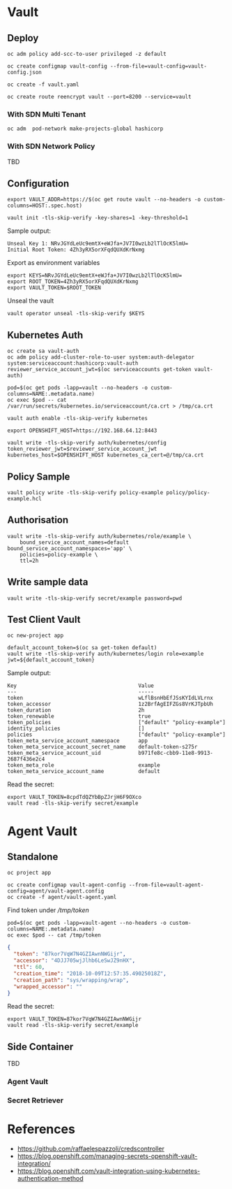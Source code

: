 # Vault

## Deploy

```
oc adm policy add-scc-to-user privileged -z default

oc create configmap vault-config --from-file=vault-config=vault-config.json

oc create -f vault.yaml

oc create route reencrypt vault --port=8200 --service=vault
```

### With SDN Multi Tenant

```
oc adm  pod-network make-projects-global hashicorp
```

### With SDN Network Policy

TBD


## Configuration

```
export VAULT_ADDR=https://$(oc get route vault --no-headers -o custom-columns=HOST:.spec.host)

vault init -tls-skip-verify -key-shares=1 -key-threshold=1
```

Sample output:

```
Unseal Key 1: NRvJGYdLeUc9emtX+eWJfa+JV7I0wzLb2lTlOcK5lmU=
Initial Root Token: 4Zh3yRX5orXFqdQUXdKrNxmg
```

Export as environment variables

```
export KEYS=NRvJGYdLeUc9emtX+eWJfa+JV7I0wzLb2lTlOcK5lmU=
export ROOT_TOKEN=4Zh3yRX5orXFqdQUXdKrNxmg
export VAULT_TOKEN=$ROOT_TOKEN
```

Unseal the vault

```
vault operator unseal -tls-skip-verify $KEYS
```

## Kubernetes Auth

```
oc create sa vault-auth
oc adm policy add-cluster-role-to-user system:auth-delegator system:serviceaccount:hashicorp:vault-auth
reviewer_service_account_jwt=$(oc serviceaccounts get-token vault-auth)

pod=$(oc get pods -lapp=vault --no-headers -o custom-columns=NAME:.metadata.name)
oc exec $pod -- cat /var/run/secrets/kubernetes.io/serviceaccount/ca.crt > /tmp/ca.crt

vault auth enable -tls-skip-verify kubernetes

export OPENSHIFT_HOST=https://192.168.64.12:8443

vault write -tls-skip-verify auth/kubernetes/config token_reviewer_jwt=$reviewer_service_account_jwt kubernetes_host=$OPENSHIFT_HOST kubernetes_ca_cert=@/tmp/ca.crt
```

## Policy Sample

```
vault policy write -tls-skip-verify policy-example policy/policy-example.hcl
```

## Authorisation

```
vault write -tls-skip-verify auth/kubernetes/role/example \
    bound_service_account_names=default bound_service_account_namespaces='app' \
    policies=policy-example \
    ttl=2h
```

## Write sample data

```
vault write -tls-skip-verify secret/example password=pwd
```

## Test Client Vault

```
oc new-project app

default_account_token=$(oc sa get-token default)
vault write -tls-skip-verify auth/kubernetes/login role=example jwt=${default_account_token}

```

Sample output:

```
Key                                       Value
---                                       -----
token                                     wLflBsnHbEfJSsKYIdLVLrnx
token_accessor                            1z2BrfAgEIFZGs8VrKJTpbUh
token_duration                            2h
token_renewable                           true
token_policies                            ["default" "policy-example"]
identity_policies                         []
policies                                  ["default" "policy-example"]
token_meta_service_account_namespace      app
token_meta_service_account_secret_name    default-token-s275r
token_meta_service_account_uid            b971fe8c-cbb9-11e8-9913-2687f436e2c4
token_meta_role                           example
token_meta_service_account_name           default
```

Read the secret:

```
export VAULT_TOKEN=8cpdTdQZYbBpZJrjH6F9OXco
vault read -tls-skip-verify secret/example
```

# Agent Vault

## Standalone

```
oc project app

oc create configmap vault-agent-config --from-file=vault-agent-config=agent/vault-agent.config
oc create -f agent/vault-agent.yaml
```

Find token under */tmp/token*

```
pod=$(oc get pods -lapp=vault-agent --no-headers -o custom-columns=NAME:.metadata.name)
oc exec $pod -- cat /tmp/token

```

```json
{
  "token": "87kor7VqW7N4GZIAwnNWGijr",
  "accessor": "4DJJ705wjJlhb6LeSwJZ9nHX",
  "ttl": 60,
  "creation_time": "2018-10-09T12:57:35.49025018Z",
  "creation_path": "sys/wrapping/wrap",
  "wrapped_accessor": ""
}
```

Read the secret:

```
export VAULT_TOKEN=87kor7VqW7N4GZIAwnNWGijr
vault read -tls-skip-verify secret/example
```

## Side Container

TBD

### Agent Vault


### Secret Retriever


# References

* https://github.com/raffaelespazzoli/credscontroller
* https://blog.openshift.com/managing-secrets-openshift-vault-integration/
* https://blog.openshift.com/vault-integration-using-kubernetes-authentication-method

